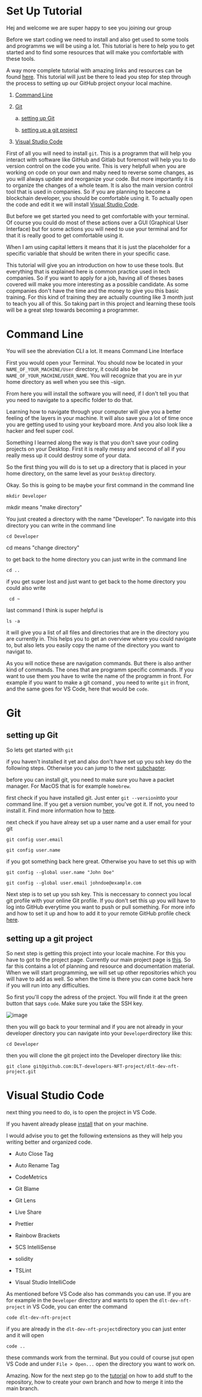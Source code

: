 # Set Up Tutorial

Hej and welcome we are super happy to see you joining our group

Before we start coding we need to install and also get used to some tools and programms we will be using a lot.
This tutorial is here to help you to get started and to find some resources that will make you comfortable with these tools.

A way more complete tutorial with amazing links and resources can be found [here](https://courses.consensys.net/courses/take/bootcamp-basic-training/multimedia/24564946-package-management). This tutorial will just be there to lead you step for step through the process to setting up our GitHub project onyour local machine.

1. [Command Line](#command-line)
2. [Git](#git)

   a. [setting up Git](#setting-up-git)

   b. [setting up a git project](#setting-up-a-git-project)

3. [Visual Studio Code](#visual-studio-code)

First of all you will need to install `git`. This is a programm that will help you interact with software like GitHub and Gitlab but foremost will help you to do version control on the code you write. This is very helpfull when you are working on code on your own and maby need to reverse some changes, as you will always update and reorganize your code. But more importantly it is to organize the changes of a whole team. It is also the main version control tool that is used in companies. So if you are planning to become a blockchain developer, you should be comfortable using it. To actually open the code and edit it we will install [Visual Studio Code]().

But before we get started you need to get comfortable with your terminal. Of course you could do most of these actions over a GUI (Graphical User Interface) but for some actions you will need to use your terminal and for that it is really good to get comfortable using it.

When I am using capital letters it means that it is just the placeholder for a specific variable that should be writen there in your specific case.

This tutorial will give you an introduction on how to use these tools. But everything that is explained here is common practice used in tech companies. So if you want to apply for a job, having all of theses bases covered will make you more interesting as a possible candidate. As some copmpanies don't have the time and the money to give you this basic training. For this kind of training they are actually counting like 3 month just to teach you all of this. So taking part in this project and learning these tools will be a great step towards becoming a programmer.

# Command Line

You will see the abreviation CLI a lot. It means Command Line Interface

First you would open your Terminal. You should now be located in your `NAME_OF_YOUR_MACHINE/User` directory, it could also be `NAME_OF_YOUR_MACHINE/USER_NAME`. You will recognize that you are in yur home directory as well when you see this `~`sign.

From here you will install the software you will need, if I don't tell you that you need to navigate to a specific folder to do that.

Learning how to navigate through your computer will give you a better feeling of the layers in your machine. It will also save you a lot of time once you are getting used to using your keyboard more. And you also look like a hacker and feel super cool.

Something I learned along the way is that you don't save your coding projects on your Desktop. First it is really messy and second of all if you really mess up it could destroy some of your data.

So the first thing you will do is to set up a directory that is placed in your home directory, on the same level as your `Desktop` directory.

Okay. So this is going to be maybe your first command in the command line

```
mkdir Developer
```

mkdir means "make directory"

You just created a directory with the name "Developer".
To navigate into this directory you can write in the command line

```
cd Developer
```

cd means "change directory"

to get back to the home directory you can just write in the command line

```
cd ..
```

if you get super lost and just want to get back to the home directory you could also write

```
 cd ~
```

last command I think is super helpful is

```
ls -a
```

it will give you a list of all files and directories that are in the directory you are currently in. This helps you to get an overview where you could navigate to, but also lets you easily copy the name of the directory you want to navigat to.

As you will notice these are navigation commands. But there is also anther kind of commands.
The ones that are programm specific commands. If you want to use them you have to write the name of the programm in front.
For example if you want to make a git comand , you need to write `git` in front, and the same goes for VS Code, here that would be `code`.

# Git

## setting up Git

So lets get started with `git`

if you haven't installed it yet and also don't have set up you ssh key do the following steps. Otherwise you can jump to the next [subchapter](#setting-up-a-git-project).

before you can install git, you need to make sure you have a packet manager. For MacOS that is for example `homebrew`.

first check if you have installed git. Just enter `git --version`into your command line. If you get a version number, you've got it. If not, you need to install it. Find more information how to [here](https://git-scm.com/book/en/v2/Getting-Started-Installing-Git).

next check if you have alreay set up a user name and a user email for your git

```
git config user.email
```

```
git config user.name
```

if you got something back here great. Otherwise you have to set this up with

```
git config --global user.name "John Doe"
```

```
git config --global user.email johndoe@example.com
```

Next step is to set up you ssh key. This is neccessary to connect you local git profile with your online Git profile. If you don't set this up you will have to log into GitHub everytime you want to push or pull something. For more info and how to set it up and how to add it to your remote GitHub profile check [here](https://docs.github.com/en/github/authenticating-to-github/connecting-to-github-with-ssh/generating-a-new-ssh-key-and-adding-it-to-the-ssh-agent).

## setting up a git project

So next step is getting this project into your locale machine. For this you have to got to the project page.
Currently our main project page is [this](https://github.com/DLT-developers-NFT-project/dlt-dev-nft-project). So far this contains a lot of planning and resource and documentation material. When we will start programming, we will set up other repositories which you will have to add as well. So when the time is there you can come back here if you will run into any difficulties.

So first you'll copy the adress of the project. You will finde it at the green button that says `code`. Make sure you take the SSH key.

![image](./assets/Bildschirmfoto%202021-08-03%20um%2020.50.35.png)

then you will go back to your terminal and if you are not already in your developer directory you can navigate into your `Developer`directory like this:

```
cd Developer
```

then you will clone the git project into the Developer directory like this:

```
git clone git@github.com:DLT-developers-NFT-project/dlt-dev-nft-project.git
```

# Visual Studio Code

next thing you need to do, is to open the project in VS Code.

If you havent already please [install](https://code.visualstudio.com/download) that on your machine.

I would advise you to get the following extensions as they will help you writing better and organized code.

- Auto Close Tag
- Auto Rename Tag
- CodeMetrics
- Git Blame
- Git Lens
- Live Share
- Prettier
- Rainbow Brackets
- SCS IntelliSense
- solidity

- TSLint
- Visual Studio IntelliCode

As mentioned before VS Code also has commands you can use.
If you are for example in the `Developer` directory and wants to open the `dlt-dev-nft-project` in VS Code, you can enter the command

```
code dlt-dev-nft-project
```

if you are already in the `dlt-dev-nft-project`directory you can just enter and it will open

```
code ..
```

these commands work from the terminal. But you could of course jsut open VS Code and under `File > Open...` open the directory you want to work on.

Amazing. Now for the next step go to the [tutorial](./1-git-hub-basics.md) on how to add stuff to the repository, how to create your own branch and how to merge it into the main branch.
